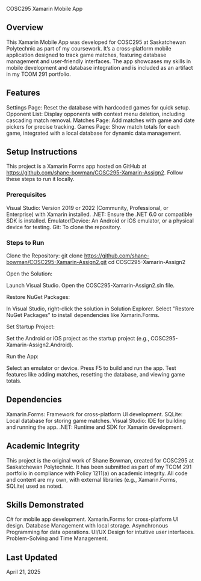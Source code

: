 COSC295 Xamarin Mobile App
## Overview
This Xamarin Mobile App was developed for COSC295 at Saskatchewan Polytechnic as part of my coursework. It’s a cross-platform mobile application designed to track game matches, featuring database management and user-friendly interfaces. The app showcases my skills in mobile development and database integration and is included as an artifact in my TCOM 291 portfolio.

## Features

Settings Page: Reset the database with hardcoded games for quick setup.
Opponent List: Display opponents with context menu deletion, including cascading match removal.
Matches Page: Add matches with game and date pickers for precise tracking.
Games Page: Show match totals for each game, integrated with a local database for dynamic data management.


## Setup Instructions
This project is a Xamarin Forms app hosted on GitHub at https://github.com/shane-bowman/COSC295-Xamarin-Assign2. Follow these steps to run it locally.
### Prerequisites

Visual Studio: Version 2019 or 2022 (Community, Professional, or Enterprise) with Xamarin installed.
.NET: Ensure the .NET 6.0 or compatible SDK is installed.
Emulator/Device: An Android or iOS emulator, or a physical device for testing.
Git: To clone the repository.

### Steps to Run

Clone the Repository:
git clone https://github.com/shane-bowman/COSC295-Xamarin-Assign2.git
cd COSC295-Xamarin-Assign2


Open the Solution:

Launch Visual Studio.
Open the COSC295-Xamarin-Assign2.sln file.


Restore NuGet Packages:

In Visual Studio, right-click the solution in Solution Explorer.
Select "Restore NuGet Packages" to install dependencies like Xamarin.Forms.


Set Startup Project:

Set the Android or iOS project as the startup project (e.g., COSC295-Xamarin-Assign2.Android).


Run the App:

Select an emulator or device.
Press F5 to build and run the app.
Test features like adding matches, resetting the database, and viewing game totals.




## Dependencies

Xamarin.Forms: Framework for cross-platform UI development.
SQLite: Local database for storing game matches.
Visual Studio: IDE for building and running the app.
.NET: Runtime and SDK for Xamarin development.


## Academic Integrity
This project is the original work of Shane Bowman, created for COSC295 at Saskatchewan Polytechnic. It has been submitted as part of my TCOM 291 portfolio in compliance with Policy 1211(a) on academic integrity. All code and content are my own, with external libraries (e.g., Xamarin.Forms, SQLite) used as noted.

## Skills Demonstrated

C# for mobile app development.
Xamarin.Forms for cross-platform UI design.
Database Management with local storage.
Asynchronous Programming for data operations.
UI/UX Design for intuitive user interfaces.
Problem-Solving and Time Management.


## Last Updated
April 21, 2025
